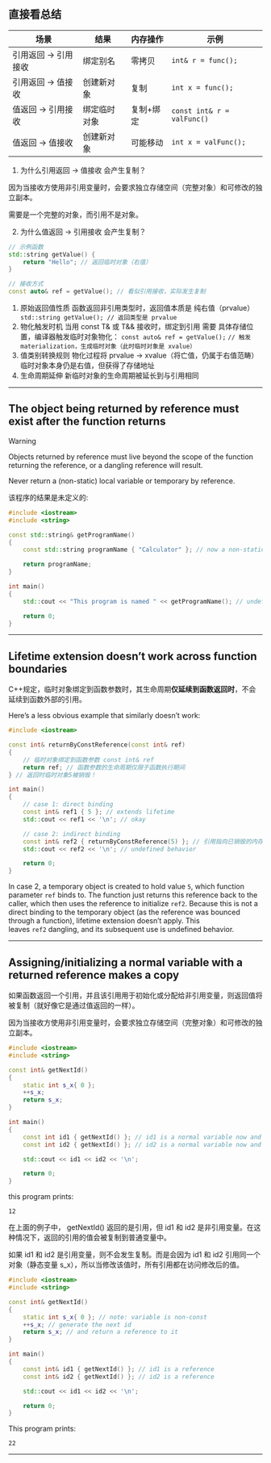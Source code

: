 ## 直接看总结

| 场景          | 结果     | 内存操作  | 示例                         |
| ----------- | ------ | ----- | -------------------------- |
| 引用返回 → 引用接收 | 绑定别名   | 零拷贝   | `int& r = func();`         |
| 引用返回 → 值接收  | 创建新对象  | 复制    | `int x = func();`          |
| 值返回 → 引用接收  | 绑定临时对象 | 复制+绑定 | `const int& r = valFunc()` |
| 值返回 → 值接收   | 创建新对象  | 可能移动  | `int x = valFunc();`       |

1. 为什么引用返回 → 值接收 会产生复制？

因为当接收方使用非引用变量时，会要求独立存储空间（完整对象）和可修改的独立副本。

需要是一个完整的对象，而引用不是对象。

2. 为什么值返回 → 引用接收 会产生复制？

``` cpp
// 示例函数
std::string getValue() {
    return "Hello"; // 返回临时对象（右值）
}

// 接收方式
const auto& ref = getValue(); // 看似引用接收，实际发生复制
```

1. 原始返回值性质 
	函数返回非引用类型时，返回值本质是 纯右值（prvalue）
	`std::string getValue(); // 返回类型是 prvalue`
2. 物化触发时机 
	当用 const T& 或 T&& 接收时，绑定到引用 需要 具体存储位置，编译器触发临时对象物化：
	`const auto& ref = getValue();` 
	`// 触发 materialization，生成临时对象（此时临时对象是 xvalue）`
3. 值类别转换规则
	物化过程将 prvalue → xvalue（将亡值，仍属于右值范畴）
	临时对象本身仍是右值，但获得了存储地址
4. 生命周期延伸
	新临时对象的生命周期被延长到与引用相同

---
## The object being returned by reference must exist after the function returns

> [!Warning]
> Objects returned by reference must live beyond the scope of the function returning the reference, or a dangling reference will result. 
> 
> Never return a (non-static) local variable or temporary by reference.

该程序的结果是未定义的:

```cpp
#include <iostream>
#include <string>

const std::string& getProgramName()
{
    const std::string programName { "Calculator" }; // now a non-static local variable, destroyed when function ends

    return programName;
}

int main()
{
    std::cout << "This program is named " << getProgramName(); // undefined behavior

    return 0;
}
```

---
## Lifetime extension doesn’t work across function boundaries

C++规定，临时对象绑定到函数参数时，其生命周期**仅延续到函数返回时**，不会延续到函数外部的引用。

Here’s a less obvious example that similarly doesn’t work:

```cpp
#include <iostream>

const int& returnByConstReference(const int& ref)
{
	// 临时对象绑定到函数参数 const int& ref
    return ref; // 函数参数的生命周期仅限于函数执行期间
} // 返回时临时对象5被销毁！

int main()
{
    // case 1: direct binding
    const int& ref1 { 5 }; // extends lifetime
    std::cout << ref1 << '\n'; // okay

    // case 2: indirect binding
    const int& ref2 { returnByConstReference(5) }; // 引用指向已销毁的内存 dangling reference
    std::cout << ref2 << '\n'; // undefined behavior

    return 0;
}
```

In case 2, a temporary object is created to hold value `5`, which function parameter `ref` binds to. The function just returns this reference back to the caller, which then uses the reference to initialize `ref2`. Because this is not a direct binding to the temporary object (as the reference was bounced through a function), lifetime extension doesn’t apply. This leaves `ref2` dangling, and its subsequent use is undefined behavior.

---
## Assigning/initializing a normal variable with a returned reference makes a copy

如果函数返回一个引用，并且该引用用于初始化或分配给非引用变量，则返回值将被复制（就好像它是通过值返回的一样）。

因为当接收方使用非引用变量时，会要求独立存储空间（完整对象）和可修改的独立副本。

```cpp
#include <iostream>
#include <string>

const int& getNextId()
{
    static int s_x{ 0 };
    ++s_x;
    return s_x;
}

int main()
{
    const int id1 { getNextId() }; // id1 is a normal variable now and receives a copy of the value returned by reference from getNextId()
    const int id2 { getNextId() }; // id2 is a normal variable now and receives a copy of the value returned by reference from getNextId()

    std::cout << id1 << id2 << '\n';

    return 0;
}
```

this program prints:

```
12
```

在上面的例子中， getNextId() 返回的是引用，但 id1 和 id2 是非引用变量。在这种情况下，返回的引用的值会被复制到普通变量中。

如果 id1 和 id2 是引用变量，则不会发生复制。而是会因为 id1 和 id2 引用同一个对象（静态变量 s_x），所以当修改该值时，所有引用都在访问修改后的值。

```cpp
#include <iostream>
#include <string>

const int& getNextId()
{
    static int s_x{ 0 }; // note: variable is non-const
    ++s_x; // generate the next id
    return s_x; // and return a reference to it
}

int main()
{
    const int& id1 { getNextId() }; // id1 is a reference
    const int& id2 { getNextId() }; // id2 is a reference

    std::cout << id1 << id2 << '\n';

    return 0;
}
```

This program prints:

```
22
```

---
